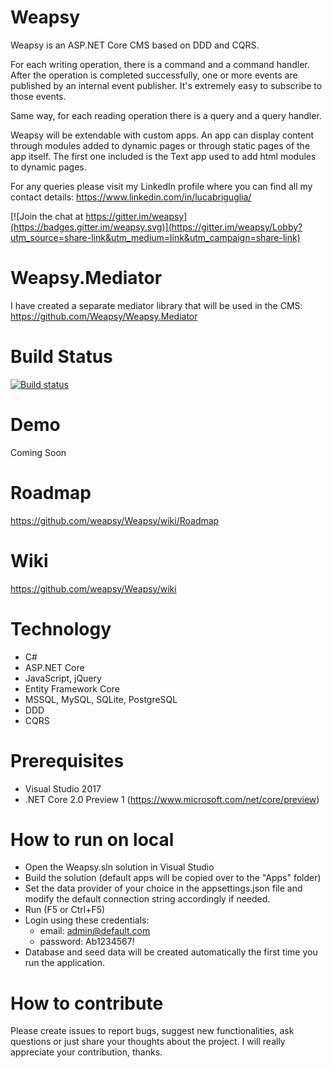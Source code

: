 # Weapsy
Weapsy is an ASP.NET Core CMS based on DDD and CQRS.

For each writing operation, there is a command and a command handler. 
After the operation is completed successfully, one or more events are published by an internal event publisher. 
It's extremely easy to subscribe to those events.

Same way, for each reading operation there is a query and a query handler.

Weapsy will be extendable with custom apps. An app can display content through modules added to dynamic pages or through static pages of the app itself. 
The first one included is the Text app used to add html modules to dynamic pages.

For any queries please visit my LinkedIn profile where you can find all my contact details: https://www.linkedin.com/in/lucabriguglia/

[![Join the chat at https://gitter.im/weapsy](https://badges.gitter.im/weapsy.svg)](https://gitter.im/weapsy/Lobby?utm_source=share-link&utm_medium=link&utm_campaign=share-link)

# Weapsy.Mediator

I have created a separate mediator library that will be used in the CMS: https://github.com/Weapsy/Weapsy.Mediator

# Build Status

[![Build status](https://ci.appveyor.com/api/projects/status/ptwkjgk7gwledwh3/branch/master?svg=true)](https://ci.appveyor.com/project/lucabriguglia/weapsy/branch/master)

# Demo

Coming Soon

# Roadmap

https://github.com/weapsy/Weapsy/wiki/Roadmap

# Wiki

https://github.com/weapsy/Weapsy/wiki

# Technology

- C#
- ASP.NET Core
- JavaScript, jQuery
- Entity Framework Core
- MSSQL, MySQL, SQLite, PostgreSQL
- DDD
- CQRS

# Prerequisites

- Visual Studio 2017
- .NET Core 2.0 Preview 1 (https://www.microsoft.com/net/core/preview)

# How to run on local

- Open the Weapsy.sln solution in Visual Studio
- Build the solution (default apps will be copied over to the "Apps" folder)
- Set the data provider of your choice in the appsettings.json file and modify the default connection string accordingly if needed.
- Run (F5 or Ctrl+F5)
- Login using these credentials:
  - email: admin@default.com
  - password: Ab1234567!
- Database and seed data will be created automatically the first time you run the application.

# How to contribute

Please create issues to report bugs, suggest new functionalities, ask questions or just share your thoughts about the project. I will really appreciate your contribution, thanks.
